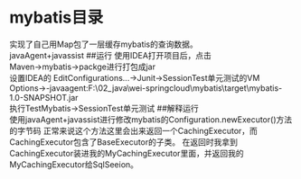 # mybatis目录
实现了自己用Map包了一层缓存mybatis的查询数据。  
javaAgent+javassist
##运行
使用IDEA打开项目后，点击  
Maven->mybatis->packge进行打包成jar  
设置IDEA的 EditConfigurations...->Junit->SessionTest单元测试的VM Options->-javaagent:F:\02_java\wei-springcloud\mybatis\target\mybatis-1.0-SNAPSHOT.jar  
执行TestMybatis->SessionTest单元测试
##解释运行  
使用javaAgent+javassist进行修改mybatis的Configuration.newExecutor()方法的字节码
正常来说这个方法这里会出来返回一个CachingExecutor，而CachingExecutor包含了BaseExecutor的子类。
在返回时我拿到CachingExecutor装进我的MyCachingExecutor里面，并返回我的MyCachingExecutor给SqlSeeion。
